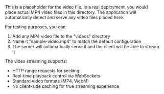 This is a placeholder for the video file. In a real deployment, you would place actual MP4 video files in this directory. The application will automatically detect and serve any video files placed here.

For testing purposes, you can:
1. Add any MP4 video file to the "videos" directory
2. Name it "sample-video.mp4" to match the default configuration
3. The server will automatically serve it and the client will be able to stream it

The video streaming supports:
- HTTP range requests for seeking
- Real-time playback control via WebSockets
- Standard video formats (MP4, WebM)
- No client-side caching for true streaming experience
